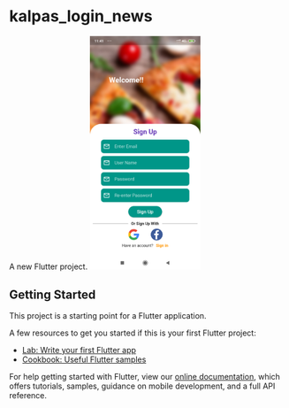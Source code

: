 # kalpas_login_news

A new Flutter project.
<img src="https://github.com/vineetkumarsharma17/login-signup-ui-flutter/blob/master/flutter_01.png" width="200"/>


## Getting Started

This project is a starting point for a Flutter application.

A few resources to get you started if this is your first Flutter project:

- [Lab: Write your first Flutter app](https://flutter.dev/docs/get-started/codelab)
- [Cookbook: Useful Flutter samples](https://flutter.dev/docs/cookbook)

For help getting started with Flutter, view our
[online documentation](https://flutter.dev/docs), which offers tutorials,
samples, guidance on mobile development, and a full API reference.
